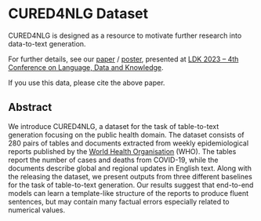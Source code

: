 # CURED4NLG Dataset

CURED4NLG is designed as a resource to motivate further research into data-to-text generation. 

For further details, see our [paper](./CURED4NLG%20Paper.pdf) / [poster](CURED4NLG%20Poster.pdf), presented at [LDK 2023 – 4th Conference on Language, Data and Knowledge](http://2023.ldk-conf.org).

If you use this data, please cite the above paper.

## Abstract
We introduce CURED4NLG, a dataset for the task of table-to-text generation focusing on the public health domain.
The dataset consists of 280 pairs of tables and documents extracted from weekly epidemiological reports published by the [World Health Organisation](https://www.who.int) (WHO).
The tables report the number of cases and deaths from COVID-19, while the documents describe global and regional updates in English text.
Along with the releasing the dataset, we present outputs from three different baselines for the task of table-to-text generation.
Our results suggest that end-to-end models can learn a template-like structure of the reports to produce fluent sentences, but may contain many factual errors especially related to numerical values.
